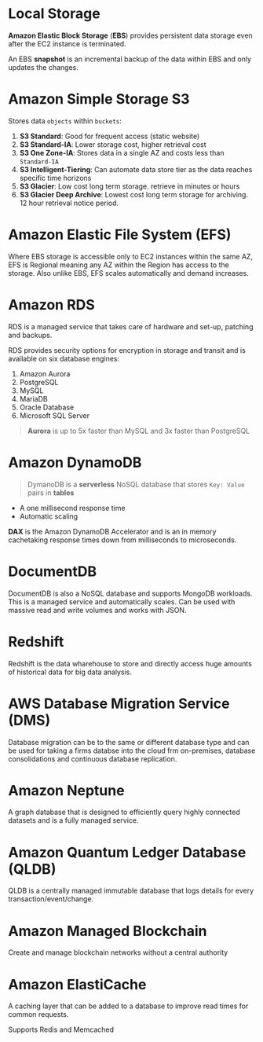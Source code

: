 # Local Storage

**Amazon Elastic Block Storage** (**EBS**) provides persistent data storage even after the EC2 instance is terminated.

An EBS **snapshot** is an incremental backup of the data within EBS and only updates the changes.

# Amazon Simple Storage S3

Stores data `objects` within `buckets`:

1. **S3 Standard**: Good for frequent access (static website)
2. **S3 Standard-IA**: Lower storage cost, higher retrieval cost
3. **S3 One Zone-IA**: Stores data in a single AZ and costs less than `Standard-IA`
4. **S3 Intelligent-Tiering**: Can automate data store tier as the data reaches specific time horizons
5. **S3 Glacier**: Low cost long term storage. retrieve in minutes or hours
6. **S3 Glacier Deep Archive**: Lowest cost long term storage for archiving. 12 hour retrieval notice period.

# Amazon Elastic File System (EFS)

Where EBS storage is accessible only to EC2 instances within the same AZ, EFS is Regional meaning any AZ within the Region has access to the storage. Also unlike EBS, EFS scales automatically and demand increases.

# Amazon RDS

RDS is a managed service that takes care of hardware and set-up, patching and backups.

RDS provides security options for encryption in storage and transit and is available on six database engines:

1. Amazon Aurora
2. PostgreSQL
3. MySQL
4. MariaDB
5. Oracle Database
6. Microsoft SQL Server

> **Aurora** is up to 5x faster than MySQL and 3x faster than PostgreSQL

# Amazon DynamoDB

> DymanoDB is a **serverless** NoSQL database that stores `Key: Value` pairs in **tables**

- A one millisecond response time
- Automatic scaling

**DAX** is the Amazon DynamoDB Accelerator and is an in memory cachetaking response times down from milliseconds to microseconds.

# DocumentDB

DocumentDB is also a NoSQL database and supports MongoDB workloads. This is a managed service and automatically scales. Can be used with massive read and write volumes and works with JSON.

# Redshift

Redshift is the data wharehouse to store and directly access huge amounts of historical data for big data analysis.

# AWS Database Migration Service (DMS)

Database migration can be to the same or different database type and can be used for taking a firms databse into the cloud frm on-premises, database consolidations and continuous database replication.

# Amazon Neptune

A graph database that is designed to efficiently query highly connected datasets and is a fully managed service.

# Amazon Quantum Ledger Database (QLDB)

QLDB is a centrally managed immutable database that logs details for every transaction/event/change.

# Amazon Managed Blockchain

Create and manage blockchain networks without a central authority

# Amazon ElastiCache

A caching layer that can be added to a database to improve read times for common requests.

Supports Redis and Memcached

